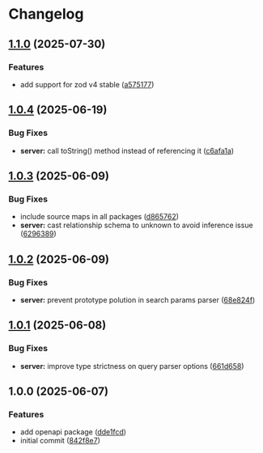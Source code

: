 # Changelog

## [1.1.0](https://github.com/DASPRiD/jsonapi-serde-js/compare/server-v1.0.4...server-v1.1.0) (2025-07-30)


### Features

* add support for zod v4 stable ([a575177](https://github.com/DASPRiD/jsonapi-serde-js/commit/a5751773ce4747867301b21ee8532d4c311032b1))

## [1.0.4](https://github.com/DASPRiD/jsonapi-serde-js/compare/server-v1.0.3...server-v1.0.4) (2025-06-19)


### Bug Fixes

* **server:** call toString() method instead of referencing it ([c6afa1a](https://github.com/DASPRiD/jsonapi-serde-js/commit/c6afa1accb6550d850eb3b48660a102d36f96584))

## [1.0.3](https://github.com/DASPRiD/jsonapi-serde-js/compare/server-v1.0.2...server-v1.0.3) (2025-06-09)


### Bug Fixes

* include source maps in all packages ([d865762](https://github.com/DASPRiD/jsonapi-serde-js/commit/d8657621ae9d3acb67bca0bda9cfacdffa409bad))
* **server:** cast relationship schema to unknown to avoid inference issue ([6296389](https://github.com/DASPRiD/jsonapi-serde-js/commit/6296389282f73510b0d408154ca04b5c72903418))

## [1.0.2](https://github.com/DASPRiD/jsonapi-serde-js/compare/server-v1.0.1...server-v1.0.2) (2025-06-09)


### Bug Fixes

* **server:** prevent prototype polution in search params parser ([68e824f](https://github.com/DASPRiD/jsonapi-serde-js/commit/68e824f2ca49e45df955922c16642af345996c56))

## [1.0.1](https://github.com/DASPRiD/jsonapi-serde-js/compare/server-v1.0.0...server-v1.0.1) (2025-06-08)


### Bug Fixes

* **server:** improve type strictness on query parser options ([661d658](https://github.com/DASPRiD/jsonapi-serde-js/commit/661d658ac5999ae8ce5a8aeda92f3c76c838fb07))

## 1.0.0 (2025-06-07)


### Features

* add openapi package ([dde1fcd](https://github.com/DASPRiD/jsonapi-serde-js/commit/dde1fcd0ad2a64770f895d79c7bda1e0b673b529))
* initial commit ([842f8e7](https://github.com/DASPRiD/jsonapi-serde-js/commit/842f8e73268d2ca61e4d63acf1401927e471435f))
